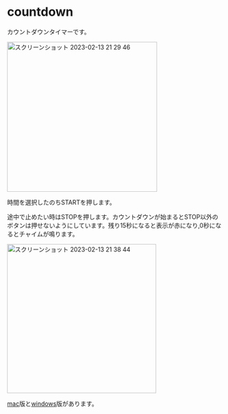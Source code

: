 # countdown
カウントダウンタイマーです。

<img width="350" alt="スクリーンショット 2023-02-13 21 29 46" src="https://user-images.githubusercontent.com/120151701/218458397-4fb3a801-e61c-41f9-8da2-7afbffbbf673.png">

時間を選択したのちSTARTを押します。


途中で止めたい時はSTOPを押します。カウントダウンが始まるとSTOP以外のボタンは押せないようにしています。残り15秒になると表示が赤になり,0秒になるとチャイムが鳴ります。

<img width="348" alt="スクリーンショット 2023-02-13 21 38 44" src="https://user-images.githubusercontent.com/120151701/218459853-8ed1acbd-7049-4460-bc8a-b44789478a5d.png">

[mac](https://github.com/tkedjp/countdown/blob/main/timer_mac.zip)版と[windows](https://github.com/tkedjp/countdown/blob/main/timer_win.zip)版があります。